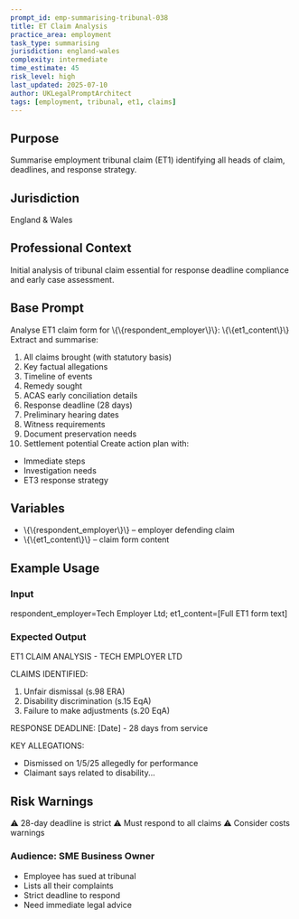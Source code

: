 ```yaml
---
prompt_id: emp-summarising-tribunal-038
title: ET Claim Analysis
practice_area: employment
task_type: summarising
jurisdiction: england-wales
complexity: intermediate
time_estimate: 45
risk_level: high
last_updated: 2025-07-10
author: UKLegalPromptArchitect
tags: [employment, tribunal, et1, claims]
---
```


## Purpose
Summarise employment tribunal claim (ET1) identifying all heads of claim, deadlines, and response strategy.

## Jurisdiction
England & Wales

## Professional Context
Initial analysis of tribunal claim essential for response deadline compliance and early case assessment.

## Base Prompt
Analyse ET1 claim form for \\{\\{respondent_employer\\}\\}:
\\{\\{et1_content\\}\\}
Extract and summarise:
1. All claims brought (with statutory basis)
2. Key factual allegations
3. Timeline of events
4. Remedy sought
5. ACAS early conciliation details
6. Response deadline (28 days)
7. Preliminary hearing dates
8. Witness requirements
9. Document preservation needs
10. Settlement potential
Create action plan with:
- Immediate steps
- Investigation needs
- ET3 response strategy

## Variables
- \\{\\{respondent_employer\\}\\} – employer defending claim
- \\{\\{et1_content\\}\\} – claim form content

## Example Usage
### Input
respondent_employer=Tech Employer Ltd; et1_content=[Full ET1 form text]

### Expected Output
ET1 CLAIM ANALYSIS - TECH EMPLOYER LTD

CLAIMS IDENTIFIED:
1. Unfair dismissal (s.98 ERA)
2. Disability discrimination (s.15 EqA)
3. Failure to make adjustments (s.20 EqA)

RESPONSE DEADLINE: [Date] - 28 days from service

KEY ALLEGATIONS:
- Dismissed on 1/5/25 allegedly for performance
- Claimant says related to disability...

## Risk Warnings
⚠️ 28-day deadline is strict
⚠️ Must respond to all claims
⚠️ Consider costs warnings

### Audience: SME Business Owner
- Employee has sued at tribunal
- Lists all their complaints
- Strict deadline to respond
- Need immediate legal advice
